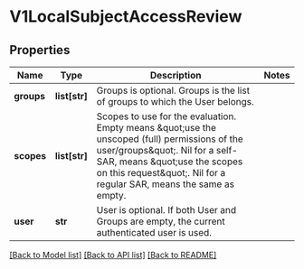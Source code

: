 # V1LocalSubjectAccessReview

## Properties
Name | Type | Description | Notes
------------ | ------------- | ------------- | -------------
**groups** | **list[str]** | Groups is optional.  Groups is the list of groups to which the User belongs. | 
**scopes** | **list[str]** | Scopes to use for the evaluation.  Empty means \&quot;use the unscoped (full) permissions of the user/groups\&quot;. Nil for a self-SAR, means \&quot;use the scopes on this request\&quot;. Nil for a regular SAR, means the same as empty. | 
**user** | **str** | User is optional.  If both User and Groups are empty, the current authenticated user is used. | 

[[Back to Model list]](../README.md#documentation-for-models) [[Back to API list]](../README.md#documentation-for-api-endpoints) [[Back to README]](../README.md)


